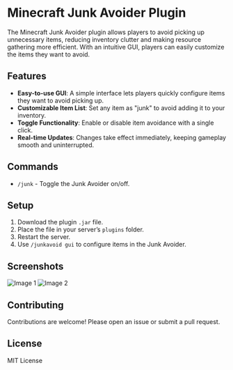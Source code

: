 # Minecraft Junk Avoider Plugin

The Minecraft Junk Avoider plugin allows players to avoid picking up unnecessary items, reducing inventory clutter and making resource gathering more efficient. With an intuitive GUI, players can easily customize the items they want to avoid.

## Features
- **Easy-to-use GUI**: A simple interface lets players quickly configure items they want to avoid picking up.
- **Customizable Item List**: Set any item as "junk" to avoid adding it to your inventory.
- **Toggle Functionality**: Enable or disable item avoidance with a single click.
- **Real-time Updates**: Changes take effect immediately, keeping gameplay smooth and uninterrupted.

## Commands
- `/junk` - Toggle the Junk Avoider on/off.


## Setup
1. Download the plugin `.jar` file.
2. Place the file in your server’s `plugins` folder.
3. Restart the server.
4. Use `/junkavoid gui` to configure items in the Junk Avoider.

## Screenshots
![Image 1](https://cdn.discordapp.com/attachments/891253155331964978/1300410666691072040/image.png?ex=6720bd4f&is=671f6bcf&hm=870963f7e34ed6349db4ddc58424d748b2134f7116c041f4a18fc88f15683113)
![Image 2](https://cdn.discordapp.com/attachments/891253155331964978/1300410724694233138/Screenshot_2024-10-28_161622.png?ex=6720bd5d&is=671f6bdd&hm=71c7b6954504e5452ff42bf28d65d9fcf178eb078a1d1dce1ac9a8356832dd5d)

## Contributing
Contributions are welcome! Please open an issue or submit a pull request.

## License
MIT License
